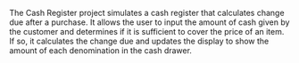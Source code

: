 The Cash Register project simulates a cash register that calculates change due after a purchase. It allows the user to input the amount of cash given by the customer and determines if it is sufficient to cover the price of an item. If so, it calculates the change due and updates the display to show the amount of each denomination in the cash drawer.
